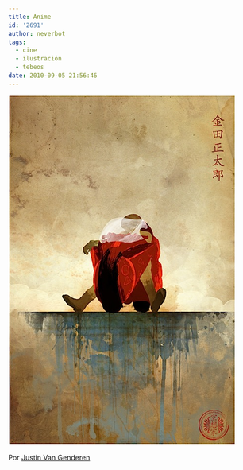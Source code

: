 ```yaml
---
title: Anime
id: '2691'
author: neverbot
tags:
  - cine
  - ilustración
  - tebeos
date: 2010-09-05 21:56:46
---
```


![201009052155.jpg](./anime/201009052155.jpg)

Por [Justin Van Genderen](http://www.2046design.com/Anime.html)